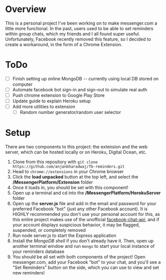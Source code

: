 # 

# Overview
This is a personal project I've been working on to make messenger.com a little more functional. In the past, users used to be able to set reminders within group chats, which my friends and I all found super useful. Unfortunately, Facebook recently removed this feature, so I decided to create a workaround, in the form of a Chrome Extension.
# ToDo

 - [ ] Finish setting up online MongoDB -- currently using local DB stored on computer
 - [ ] Automate facebook bot sign-in and sign-out to simulate real auth 
 - [ ] Push chrome extension to Google Play Store
 - [ ] Update guide to explain Heroku setup
 - [ ] Add more utilities to extension
	 - [ ] Random number generator/random user selector

# Setup

There are two components to this project: the extension and the web server, which can be hosted locally or on Heroku, Digital Ocean, etc.

 1. Clone from this repository with `git clone https://github.com/anjanbharadwaj/fb-reminders.git`
 2. Head to `chrome://extensions` in your Chrome browser
 3. Click the **load unpacked** button at the top left, and select the **/MessengerPlatform/Extension** folder
 4. Once it loads in, you should be set with this component!
 5. Open up a terminal and cd into the **/MessengerPlatform/HerokuServer** folder
 6. Open up the **server.js** file and add in the email and password for your preferred Facebook "bot" (just any other Facebook account). It is HIGHLY recommended you don't use your personal account for this, as this entire project makes use of the unofficial [facebook-chat-api](https://github.com/Schmavery/facebook-chat-api), and if your account displays suspicious behavior, it may be flagged, suspended, or completely removed
 8. Run node server.js to start the Express application
 9. Install the *MongoDB shell* if you don't already have it. Then, open up another terminal window and run `mongo` to start your local instance of your reminders database
 10. You should be all set with both components of the project! Open messenger.com, add your Facebook "bot" to your chat, and you'll see a "Set Reminders" button on the side, which you can use to view and set new reminders!
